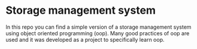 # Storage management system

In this repo you can find a simple version of a storage management system using object oriented programming (oop). Many good practices of oop are used and it was developed as a project to specifically learn oop.
